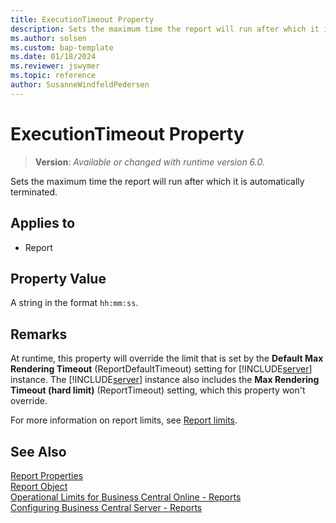 ```yaml
---
title: ExecutionTimeout Property
description: Sets the maximum time the report will run after which it is automatically terminated.
ms.author: solsen
ms.custom: bap-template
ms.date: 01/18/2024
ms.reviewer: jswymer
ms.topic: reference
author: SusanneWindfeldPedersen
---
```

[//]: # (START>DO_NOT_EDIT)
[//]: # (IMPORTANT:Do not edit any of the content between here and the END>DO_NOT_EDIT.)
[//]: # (Any modifications should be made in the .xml files in the ModernDev repo.)
# ExecutionTimeout Property
> **Version**: _Available or changed with runtime version 6.0._

Sets the maximum time the report will run after which it is automatically terminated.

## Applies to
-   Report

[//]: # (IMPORTANT: END>DO_NOT_EDIT)

## Property Value

A string in the format `hh:mm:ss`.

## Remarks

At runtime, this property will override the limit that is set by the **Default Max Rendering Timeout** (ReportDefaultTimeout) setting for [!INCLUDE[server](../includes/server.md)] instance. The [!INCLUDE[server](../includes/server.md)] instance also includes the **Max Rendering Timeout (hard limit)** (ReportTimeout) setting, which this property won't override.

For more information on report limits, see [Report limits](../devenv-report-object.md#report-limits).

## See Also  

[Report Properties](devenv-report-properties.md)  
[Report Object](../devenv-report-object.md)  
[Operational Limits for Business Central Online - Reports](../../administration/operational-limits-online.md#Reports)  
[Configuring Business Central Server - Reports](../../administration/configure-server-instance.md#Reports)  

